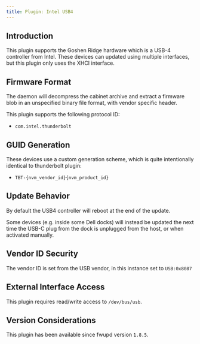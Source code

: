 ```yaml
---
title: Plugin: Intel USB4
---
```


## Introduction

This plugin supports the Goshen Ridge hardware which is a USB-4 controller from Intel.
These devices can updated using multiple interfaces, but this plugin only uses the XHCI interface.

## Firmware Format

The daemon will decompress the cabinet archive and extract a firmware blob in
an unspecified binary file format, with vendor specific header.

This plugin supports the following protocol ID:

* `com.intel.thunderbolt`

## GUID Generation

These devices use a custom generation scheme, which is quite intentionally identical to thunderbolt
plugin:

* `TBT-{nvm_vendor_id}{nvm_product_id}`

## Update Behavior

By default the USB4 controller will reboot at the end of the update.

Some devices (e.g. inside some Dell docks) will instead be updated the next time the USB-C plug
from the dock is unplugged from the host, or when activated manually.

## Vendor ID Security

The vendor ID is set from the USB vendor, in this instance set to `USB:0x8087`

## External Interface Access

This plugin requires read/write access to `/dev/bus/usb`.

## Version Considerations

This plugin has been available since fwupd version `1.8.5`.
